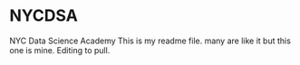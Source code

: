 # NYCDSA
NYC Data Science Academy
This is my readme file. many are like it but this one is mine.
Editing to pull.
